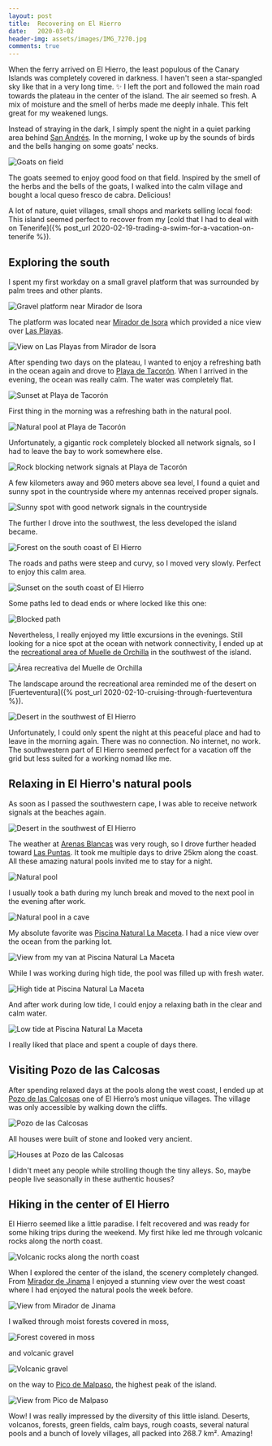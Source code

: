 ```yaml
---
layout: post
title:  Recovering on El Hierro
date:   2020-03-02
header-img: assets/images/IMG_7270.jpg
comments: true
---
```


When the ferry arrived on El Hierro, the least populous of the Canary Islands was completely covered in darkness. I haven't seen a star-spangled sky like that in a very long time. :sparkles: I left the port and followed the main road towards the plateau in the center of the island. The air seemed so fresh. A mix of moisture and the smell of herbs made me deeply inhale. This felt great for my weakened lungs.

Instead of straying in the dark, I simply spent the night in a quiet parking area behind [San Andrés](https://www.google.com/maps/place/38915+San+Andr%C3%A9s,+Santa+Cruz+de+Tenerife,+Spain/). In the morning, I woke up by the sounds of birds and the bells hanging on some goats' necks.

![Goats on field](/assets/images/IMG_7260.jpg)

The goats seemed to enjoy good food on that field. Inspired by the smell of the herbs and the bells of the goats, I walked into the calm village and bought a local queso fresco de cabra. Delicious!

A lot of nature, quiet villages, small shops and markets selling local food: This island seemed perfect to recover from my [cold that I had to deal with on Tenerife]({% post_url 2020-02-19-trading-a-swim-for-a-vacation-on-tenerife %}).

## Exploring the south

I spent my first workday on a small gravel platform that was surrounded by palm trees and other plants.

![Gravel platform near Mirador de Isora](/assets/images/IMG_7267.jpg)

The platform was located near [Mirador de Isora](https://www.google.com/maps/place/Mirador+de+Isora/) which provided a nice view over [Las Playas](https://www.google.com/maps/place/Las+Playas/@27.7298934,-17.9653324,15z/).

![View on Las Playas from Mirador de Isora](/assets/images/IMG_7263.jpg)

After spending two days on the plateau, I wanted to enjoy a refreshing bath in the ocean again and drove to [Playa de Tacorón](https://www.google.com/maps/place/Playa+de+Tacor%C3%B3n/). When I arrived in the evening, the ocean was really calm. The water was completely flat.

![Sunset at Playa de Tacorón](/assets/images/IMG_7276.jpg)

First thing in the morning was a refreshing bath in the natural pool.

![Natural pool at Playa de Tacorón](/assets/images/IMG_7281.jpg)

Unfortunately, a gigantic rock completely blocked all network signals, so I had to leave the bay to work somewhere else.

![Rock blocking network signals at Playa de Tacorón](/assets/images/IMG_7279.jpg)

A few kilometers away and 960 meters above sea level, I found a quiet and sunny spot in the countryside where my antennas received proper signals.

![Sunny spot with good network signals in the countryside](/assets/images/IMG_7285.jpg)

The further I drove into the southwest, the less developed the island became.

![Forest on the south coast of El Hierro](/assets/images/IMG_7286.jpg)

The roads and paths were steep and curvy, so I moved very slowly. Perfect to enjoy this calm area.

![Sunset on the south coast of El Hierro](/assets/images/IMG_7372.jpg)

Some paths led to dead ends or where locked like this one:

![Blocked path](/assets/images/IMG_7375.jpg)

Nevertheless, I really enjoyed my little excursions in the evenings. Still looking for a nice spot at the ocean with network connectivity, I ended up at the [recreational area of Muelle de Orchilla](https://www.google.com/maps/place/%C3%81rea+recreativa+del+Muelle+de+Orchilla/) in the southwest of the island.

![Área recreativa del Muelle de Orchilla](/assets/images/IMG_7295.jpg)

The landscape around the recreational area reminded me of the desert on [Fuerteventura]({% post_url 2020-02-10-cruising-through-fuerteventura %}).

![Desert in the southwest of El Hierro](/assets/images/IMG_7297.jpg)

Unfortunately, I could only spent the night at this peaceful place and had to leave in the morning again. There was no connection. No internet, no work. The southwestern part of El Hierro seemed perfect for a vacation off the grid but less suited for a working nomad like me.

## Relaxing in El Hierro's natural pools

As soon as I passed the southwestern cape, I was able to receive network signals at the beaches again.

![Desert in the southwest of El Hierro](/assets/images/IMG_7299.jpg)

The weather at [Arenas Blancas](https://www.google.com/maps/place/Arenas+Blancas/) was very rough, so I drove further headed toward [Las Puntas](https://www.google.com/maps/place/38911+Las+Puntas,+Santa+Cruz+de+Tenerife,+Spain/). It took me multiple days to drive 25km along the coast. All these amazing natural pools invited me to stay for a night.

![Natural pool](/assets/images/IMG_7303.jpg)

I usually took a bath during my lunch break and moved to the next pool in the evening after work.

![Natural pool in a cave](/assets/images/IMG_7307.jpg)

My absolute favorite was [Piscina Natural La Maceta](https://www.google.com/maps/place/Piscina+Natural+La+Maceta/). I had a nice view over the ocean from the parking lot.

![View from my van at Piscina Natural La Maceta](/assets/images/IMG_7335.jpg)

While I was working during high tide, the pool was filled up with fresh water.

![High tide at Piscina Natural La Maceta](/assets/images/IMG_7316.jpg)

And after work during low tide, I could enjoy a relaxing bath in the clear and calm water.

![Low tide at Piscina Natural La Maceta](/assets/images/IMG_7329.jpg)

I really liked that place and spent a couple of days there.

## Visiting Pozo de las Calcosas

After spending relaxed days at the pools along the west coast, I ended up at [Pozo de las Calcosas](https://www.google.com/maps/place/Pozo+de+las+Calcosas/) one of El Hierro’s most unique villages. The village was only accessible by walking down the cliffs.

![Pozo de las Calcosas](/assets/images/IMG_7341.jpg)

All houses were built of stone and looked very ancient.

![Houses at Pozo de las Calcosas](/assets/images/IMG_7349.jpg)

I didn't meet any people while strolling though the tiny alleys. So, maybe people live seasonally in these authentic houses?

## Hiking in the center of El Hierro

El Hierro seemed like a little paradise. I felt recovered and was ready for some hiking trips during the weekend. My first hike led me through volcanic rocks along the north coast.

![Volcanic rocks along the north coast](/assets/images/IMG_7356.jpg)

When I explored the center of the island, the scenery completely changed. From [Mirador de Jinama](https://www.google.com/maps/place/Mirador+de+Jinama/) I enjoyed a stunning view over the west coast where I had enjoyed the natural pools the week before.

![View from Mirador de Jinama](/assets/images/IMG_7270.jpg)

I walked through moist forests covered in moss,

![Forest covered in moss](/assets/images/IMG_7363.jpg)

and volcanic gravel

![Volcanic gravel](/assets/images/IMG_7365.jpg)

on the way to [Pico de Malpaso](https://www.google.com/maps/place/Pico+de+Malpaso/), the highest peak of the island.

![View from Pico de Malpaso](/assets/images/IMG_7369.jpg)

Wow! I was really impressed by the diversity of this little island. Deserts, volcanos, forests, green fields, calm bays, rough coasts, several natural pools and a bunch of lovely villages, all packed into 268.7 km². Amazing!
